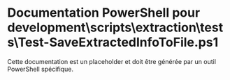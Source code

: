 # Documentation PowerShell pour development\scripts\extraction\tests\Test-SaveExtractedInfoToFile.ps1

Cette documentation est un placeholder et doit être générée par un outil PowerShell spécifique.
